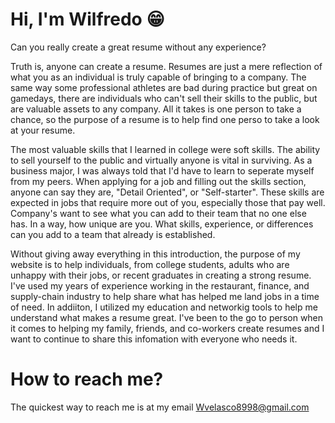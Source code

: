 # Hi, I'm Wilfredo 😁
Can you really create a great resume without any experience?

Truth is, anyone can create a resume. Resumes are just a mere reflection of what you as an individual is truly capable of bringing to a company. The same way some professional athletes are bad during practice but great on gamedays, there are individuals who can't sell their skills to the public, but are valuable assets to any company. All it takes is one person to take a chance, so the purpose of a resume is to help find one perso to take a look at your resume.

The most valuable skills that I learned in college were soft skills. The ability to sell yourself to the public and virtually anyone is vital in surviving. As a business major, I was always told that I'd have to learn to seperate myself from my peers. When applying for a job and filling out the skills section, anyone can say they are, "Detail Oriented", or "Self-starter". These skills are expected in jobs that require more out of you, especially those that pay well. Company's want to see what you can add to their team that no one else has. In a way, how unique are you. What skills, experience, or differences can you add to a team that already is established. 

Without giving away everything in this introduction, the purpose of my website is to help individuals, from college students, adults who are unhappy with their jobs, or recent graduates in creating a strong resume. I've used my years of experience working in the restaurant, finance, and supply-chain industry to help share what has helped me land jobs in a time of need. In addiiton, I utilized my education and networkig tools to help me understand what makes a resume great. I've been to the go to person when it comes to helping my family, friends, and co-workers create resumes and I want to continue to share this infomation with everyone who needs it.

# How to reach me? 
The quickest way to reach me is at my email Wvelasco8998@gmail.com
